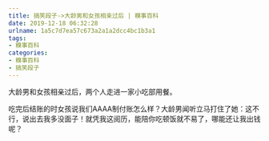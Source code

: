 ```yaml
---
title: 搞笑段子->大龄男和女孩相亲过后 | 糗事百科
date: 2019-12-18 06:32:28
urlname: 1a5c7d7ea57c673a2a1a2dcc4bc1b3a1
tags: 
- 糗事百科
categories:
- 糗事百科
- 搞笑段子
---
```

大龄男和女孩相亲过后，两个人走进一家小吃部用餐。

吃完后结账的时女孩说我们AAAA制付账怎么样？大龄男闻听立马打住了她：这不行，说出去我多没面子！就凭我这阅历，能陪你吃顿饭就不易了，哪能还让我出钱呢？


